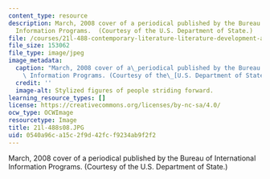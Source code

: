 ```yaml
---
content_type: resource
description: March, 2008 cover of a periodical published by the Bureau of International
  Information Programs.  (Courtesy of the U.S. Department of State.)
file: /courses/21l-488-contemporary-literature-literature-development-and-human-rights-spring-2008/0540a96ca15c2f9d42fcf9234ab9f2f2_21l-488s08.JPG
file_size: 153062
file_type: image/jpeg
image_metadata:
  caption: "March, 2008 cover of a\_periodical published by the Bureau of International\
    \ Information Programs. (Courtesy of the\_[U.S. Department of State](http://www.america.gov/).)"
  credit: ''
  image-alt: Stylized figures of people striding forward.
learning_resource_types: []
license: https://creativecommons.org/licenses/by-nc-sa/4.0/
ocw_type: OCWImage
resourcetype: Image
title: 21l-488s08.JPG
uid: 0540a96c-a15c-2f9d-42fc-f9234ab9f2f2
---
```

March, 2008 cover of a periodical published by the Bureau of International Information Programs.  (Courtesy of the U.S. Department of State.)